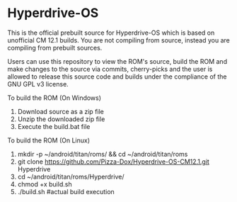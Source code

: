 # Hyperdrive-OS

This is the official prebuilt source for Hyperdrive-OS which is based on unofficial CM 12.1 builds.
You are not compiling from source, instead you are compiling from prebuilt sources.

Users can use this repository to view the ROM's source, build the ROM and make changes to the source via commits, cherry-picks and the user is allowed to release this source code and builds under the compliance of the GNU GPL v3 license.

To build the ROM (On Windows)

1. Download source as a zip file
2. Unzip the downloaded zip file
3. Execute the build.bat file

To build the ROM (On Linux)

1. mkdir -p ~/android/titan/roms/ && cd ~/android/titan/roms
2. git clone https://github.com/Pizza-Dox/Hyperdrive-OS-CM12.1.git Hyperdrive
3. cd ~/android/titan/roms/Hyperdrive/
4. chmod +x build.sh
5. ./build.sh #actual build execution
